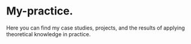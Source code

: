 # My-practice.
Here you can find my case studies, projects, and the results of applying theoretical knowledge in practice.
